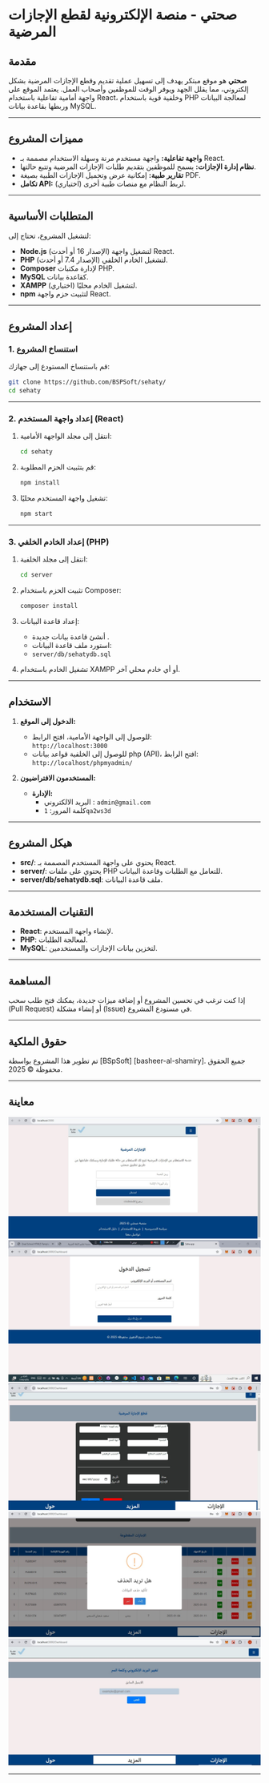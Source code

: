 
# صحتي - منصة الإلكترونية لقطع الإجازات المرضية

## مقدمة
**صحتي** هو موقع مبتكر يهدف إلى تسهيل عملية تقديم وقطع الإجازات المرضية بشكل إلكتروني، مما يقلل الجهد ويوفر الوقت للموظفين وأصحاب العمل. يعتمد الموقع على واجهة أمامية تفاعلية باستخدام React، وخلفية قوية باستخدام PHP لمعالجة البيانات وربطها بقاعدة بيانات MySQL.

---

## مميزات المشروع
- **واجهة تفاعلية:** واجهة مستخدم مرنة وسهلة الاستخدام مصممة بـ React.
- **نظام إدارة الإجازات:** يسمح للموظفين بتقديم طلبات الإجازات المرضية وتتبع حالتها.
- **تقارير طبية:** إمكانية عرض وتحميل الإجازات الطبية بصيغة PDF.
- **تكامل API:** لربط النظام مع منصات طبية أخرى (اختياري).

---

## المتطلبات الأساسية
لتشغيل المشروع، تحتاج إلى:
- **Node.js** (الإصدار 16 أو أحدث) لتشغيل واجهة React.
- **PHP** (الإصدار 7.4 أو أحدث) لتشغيل الخادم الخلفي.
- **Composer** لإدارة مكتبات PHP.
- **MySQL** كقاعدة بيانات.
- **XAMPP** (اختياري) لتشغيل الخادم محليًا.
- **npm** لتثبيت حزم واجهة React.

---

## إعداد المشروع

### 1. استنساخ المشروع
قم باستنساخ المستودع إلى جهازك:
```bash
git clone https://github.com/BSPSoft/sehaty/
cd sehaty
```

---

### 2. إعداد واجهة المستخدم (React)
1. انتقل إلى مجلد الواجهة الأمامية:
   ```bash
   cd sehaty
   ```
2. قم بتثبيت الحزم المطلوبة:
   ```bash
   npm install
   ```
3. تشغيل واجهة المستخدم محليًا:
   ```bash
   npm start
   ```

---

### 3. إعداد الخادم الخلفي (PHP)
1. انتقل إلى مجلد الخلفية:
   ```bash
   cd server
   ```
2. تثبيت الحزم باستخدام Composer:
   ```bash
   composer install
   ```
3. إعداد قاعدة البيانات:
   - أنشئ قاعدة بيانات جديدة .
   - استورد ملف قاعدة البيانات:
   - `server/db/sehatydb.sql`
    
4. تشغيل الخادم باستخدام XAMPP أو أي خادم محلي آخر.



---

## الاستخدام

1. **الدخول إلى الموقع:**
   - للوصول إلى الواجهة الأمامية، افتح الرابط:  
     `http://localhost:3000`
   -   للوصول إلى الخلفية قواعد بيانات php (API)، افتح الرابط:  
     `http://localhost/phpmyadmin/`

2. **المستخدمون الافتراضيون:**
   - **الإدارة:**
     - البريد الالكتروني : `admin@gmail.com`
     - كلمة المرور: `1qa2ws3d`

---

## هيكل المشروع
- **src/**: يحتوي على واجهة المستخدم المصممة بـ React.
- **server/**: يحتوي على ملفات PHP للتعامل مع الطلبات وقاعدة البيانات.
- **server/db/sehatydb.sql**: ملف  قاعدة البيانات.

---

## التقنيات المستخدمة
- **React**: لإنشاء واجهة المستخدم.
- **PHP**: لمعالجة الطلبات.
- **MySQL**: لتخزين بيانات الإجازات والمستخدمين.

---

## المساهمة
إذا كنت ترغب في تحسين المشروع أو إضافة ميزات جديدة، يمكنك فتح طلب سحب (Pull Request) أو إنشاء مشكلة (Issue) في مستودع المشروع.

---

## حقوق الملكية
تم تطوير هذا المشروع بواسطة [BSpSoft] [basheer-al-shamiry]. جميع الحقوق محفوظة © 2025.


---

## معاينة

![لقطة شاشة للمشروع](public/images/img1.jpg)
![لقطة شاشة للمشروع](public/images/img2.jpg)
![لقطة شاشة للمشروع](public/images/img3.jpg)
![لقطة شاشة للمشروع](public/images/img4.jpg)
![لقطة شاشة للمشروع](public/images/img5.jpg)

---